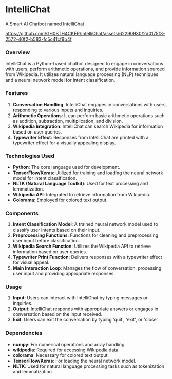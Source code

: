 # IntelliChat
A Smart AI Chatbot named IntelliChat

https://github.com/GH0STH4CKER/IntelliChat/assets/62290930/2d0175f3-2572-40f2-b583-fc5c41cf9b4f

### Overview
IntelliChat is a Python-based chatbot designed to engage in conversations with users, perform arithmetic operations, and provide information sourced from Wikipedia. It utilizes natural language processing (NLP) techniques and a neural network model for intent classification.

### Features
1. **Conversation Handling**: IntelliChat engages in conversations with users, responding to various inputs and inquiries.
2. **Arithmetic Operations**: It can perform basic arithmetic operations such as addition, subtraction, multiplication, and division.
3. **Wikipedia Integration**: IntelliChat can search Wikipedia for information based on user queries.
4. **Typewriter Effect**: Responses from IntelliChat are printed with a typewriter effect for a visually appealing display.

### Technologies Used
- **Python**: The core language used for development.
- **TensorFlow/Keras**: Utilized for training and loading the neural network model for intent classification.
- **NLTK (Natural Language Toolkit)**: Used for text processing and lemmatization.
- **Wikipedia API**: Integrated to retrieve information from Wikipedia.
- **Colorama**: Employed for colored text output.

### Components
1. **Intent Classification Model**: A trained neural network model used to classify user intents based on their input.
2. **Preprocessing Functions**: Functions for cleaning and preprocessing user input before classification.
3. **Wikipedia Search Function**: Utilizes the Wikipedia API to retrieve information based on user queries.
4. **Typewriter Print Function**: Delivers responses with a typewriter effect for visual appeal.
5. **Main Interaction Loop**: Manages the flow of conversation, processing user input and providing appropriate responses.

### Usage
1. **Input**: Users can interact with IntelliChat by typing messages or inquiries.
2. **Output**: IntelliChat responds with appropriate answers or engages in conversation based on the input received.
3. **Exit**: Users can exit the conversation by typing 'quit', 'exit', or 'close'.

### Dependencies
- **numpy**: For numerical operations and array handling.
- **wikipedia**: Required for accessing Wikipedia data.
- **colorama**: Necessary for colored text output.
- **TensorFlow/Keras**: For loading the neural network model.
- **NLTK**: Used for natural language processing tasks such as tokenization and lemmatization.


